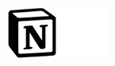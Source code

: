 <p align="center">
<img width="100" src="https://raw.githubusercontent.com/maaarkDay/notion/master/notion-logo-dark.svg#gh-light-mode-only">
<img width="100" src="https://raw.githubusercontent.com/maaarkDay/notion/master/notion-logo-light.svg#gh-dark-mode-only">
</p>
